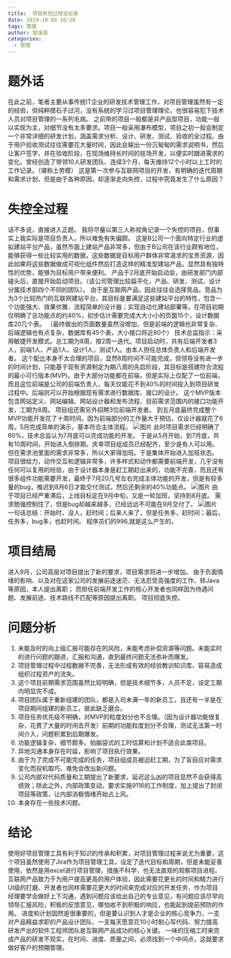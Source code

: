 ```yaml
---
title:  项目失控过程全纪录
date: 2019-10-09 16:28
tags: 管理
author: 邹溪源
categories:
  - 管理
---
```



# 题外话
在此之前，笔者主要从事传统IT企业的研发技术管理工作，对项目管理虽然有一定的经验，但纯粹摸石子过河，没有系统的学习过项目管理理论，也很容易犯下技术人员对项目管理的一系列毛病。
之前带的项目一般都是非产品型项目，功能一般以实现为主，对细节没有太多要求。项目一般采用瀑布模型，项目之初一般会制定一个非常详细的研发计划，涵盖需求分析、设计、研发、测试、验收的全过程。由于用户验收测试往往需要花大量时间，因此会输出一份沉甸甸的需求说明书，然后让客户签字，并在验收阶段，在现场维持长时间的驻场开发，以便实时跟进需求的变化。曾经创造了带领10人研发团队、连续3个月，每天维持12个小时以上工时的工作记录。（堪称土劳模）
这是第一次参与互联网项目的开发，有明确的迭代周期和需求计划，但是由于各种原因，却逐渐走向失控，过程中究竟发生了什么原因？
# 失控全过程
话不多说，直接进入正题。
我将尽量以第三人称视角记录一个失控的项目，但事实上我实际是项目负责人，所以难免有失偏颇。
这是B公司一个面向特定行业的虚拟建站平台产品，虽然市面上建站产品非常多，但由于B公司在该行业颇有地位，能够获得一些比较实用的数据，这些数据是目标用户群体非常渴求的宝贵资源，因此如果将这些数据做成可视化组件然后打造这样的精准型建站产品，显然具有独特性的优势，能够为目标用户带来便利。
产品于2月底开始启动会，由研发部门内部碰头后，直接开始启动项目。（该公司管理比较扁平化，产品、研发、测试、设计分属技术部四个不同的团队）。
由于是互联网产品，因此往往会选择竞品。竞品为为3个比较热门的互联网建站平台，其目标是要满足这些建站平台的特性，包含一个功能强大、效果优雅、流程简单的设计器；实现自动化建站部署等。在项目初期仅明确了总功能点的约40%，初步估计需要完成大大小小的页面15个，设计数据库20几个表。
（最终做出的页面数量虽然没增加，但是前端的逻辑也非常复杂、后端逻辑也有点复杂，数据库有45个表，大小接口将近80个）
技术总监指示：采用敏捷开发模式。总工期为8周，按2周一迭代。项目启动时，共有后端开发者3人，前端1人、产品1人、设计1人，测试1人。由本人担任总体负责人和后端开发者。
这个配比本身不太合理的项目，显然8周时间不可能完成，但领导没有进一步的时间计划，只能基于现有资源制定为期八周的先启阶段，其目标是搭建符合流程的最小可行版本(MVP)。由于大部分功能都在前端，但是实际上仅配了一位前端，而且这位前端是公司的前端负责人，每天仅能花不到40%的时间投入到项目研发过程中。后端则可以开始根据现有需求进行数据库、接口的设计。
这个MVP版本包含网站定义、网站编辑、网站设计器和发布流程、目前需求范围内的接口功能开发，工期为8周。
项目组还需另外招聘3位前端开发者。
到五月底最终完成整个MVP功能开发花了十周时间。因为前端部分的工作量大于预估，仅设计器就花了6周。5月完成简单的演示，基本符合主体流程。
![图片](https://uploader.shimo.im/f/yIOYm0fpLIklIBJc.png!thumbnail)
此时项目需求已经明确了60%，技术总监认为7月底可以完成功能的开发。
于是从5月开始，到7月底，共有10周时间，开始进入倒排期。庆幸项目组成员已经配齐，至少是有人可以用。但在需求池里面的需求非常多，所以大家得加班。于是集体开始进入加班状态。
项目很给力，动作交互和逻辑非常多，许多样式和动作都需要前端开发，几乎没有任何可以复用的经验，由于设计器本身是赶工期赶出来的，功能不完善，而且还有很多组件功能需要开发，最终于7月20几号左右完成主体功能的开发，但是有较多量的bug，推迟到8月6日才能交付测试，然后还剩余的40%功能点。
![图片](https://uploader.shimo.im/f/Y3mAl1Mo3FYvknDn.png!thumbnail)
由于项目已经严重滞后，上线目标定在9月中旬，又是一轮加班，坚持到8月底。
需求勉强控制住了，但是bug却越来越多，已经远远不可能在9月交付了。
![图片](https://uploader.shimo.im/f/yoJJ7UMPLkcLtE80.png!thumbnail)
一句话总结：开始时，没人，赶时间；后来人来了，但是任务多，赶时间；最后，任务多，bug多，也赶时间。 程序员们的996,就是这么产生的。
# 项目结局
进入9月，公司高层对项目提出了新的要求，项目需求将进一步增加。
由于负面情绪的影响、以及对在这家公司的发展前途迷茫、无法忍受高强度的工作、转Java等原因，本人提出离职；
而担任前端开发工作的核心开发者也同样因为待遇问题、发展前途、技术路线不匹配等原因提出离职。
项目彻底失控。

# 问题分析
1. 未能及时的向上级汇报可能存在的风险，未能考虑补偿资源等问题。未能实时的进行问题的跟进，汇报和沟通，直到最终问题无法弥补而爆发。
2. 项目管理过程中过程数据不完善，无法形成有效的经验教训知识库，容易造成组织过程资产的流失。
3. 这个项目前期需求范围虽然比较明确，但是技术细节多，人员不足，设定工期内明显完不成。
4. 项目团队属于重新组建的团队，都是入司未满一年的新员工，且还有一半是在项目期间组建的新员工，彼此缺乏磨合。
5. 项目任务优先级不明确，对MVP的粒度划分也不合理。（因为设计器功能很复杂，花费了大量的时间去开发）前期的功能粒度划分不合理，测试无法第一时间介入，问题积累到后期爆发。 
6. 功能逻辑复杂，细节颇多。拍脑袋式的工时估算和计划不适合此类项目。
7. 异地沟通本身存在时延，影响了项目执行效果。
8. 由于为了完成不可能完成的任务，项目组成员被迫赶工期，为了盲目应对需求变化而投机取巧，难免会改出新问题。
9. 公司内部对代码质量和工期提出了新要求，延迟这么凶的项目显然不会获得高绩效；除此之外，内部政策变动，要求实施9116的工作制度，加上提出了封闭项目等政策，让内部消极情绪开始占上风。
10. 本身存在一些技术问题。
# 结论
使用好项目管理工具有利于知识的传承和积累，对项目管理过程来说尤为重要，这个项目虽然使用了Jira作为项目管理工具，设定了迭代目标和周期，但是未能妥善使用，依然是用excel进行项目管理，措施不科学，也无法直观的观察项目进程。
互联网产品致力于为用户提高更高的用户体验，因此需要花更长的时间和精力进行UI级的打磨、开发者也同样需要花更大的时间来完成对应的开发任务，作为项目经理要学会做好上下沟通，遇到问题应该给出自己的专业意见，有问题应该尽早向领导汇报风险，积极的反馈意见，哪怕收不到积极的响应，也能起到提前预防的作用。 
进度和计划固然是很重要的，但是要认识到人才是企业的核心竞争力，一支对产品精益求职的产品设计团队、一支每天愿意花10小时耐心写代码、努力提高研发产出的软件工程师团队是互联网产品成功的核心关键。
一味的压缩工时来完成产品的研发不现实，在时间、进度、质量之间，必须找到一个中间点，这就要求做好客户的预期管理。


